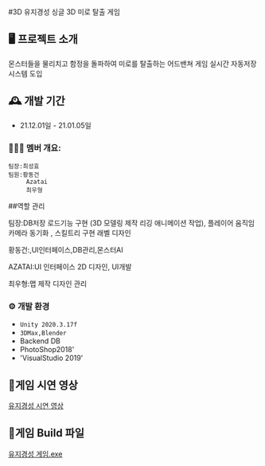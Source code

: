 <!Doctype html>
<html>
    
<head>    
#3D 유지경성
싱글 3D 미로 탈출 게임

## 🖥️ 프로젝트 소개
몬스터들을 물리치고 함정을 돌파하여 
미로를 탈출하는 어드밴쳐 게임 실시간 자동저장 시스템 도입

## 🕰️ 개발 기간
* 21.12.01일 - 21.01.05일

### 🧑‍🤝‍🧑 멤버 개요:
    팀장:최성효
    팀원:황동건
         Azatai
         최우형 
##역할 관리
<p>팀장:DB저장 로드기능 구현 (3D 모델링 제작 리깅 애니메이션 작업), 플레이어 움직임 카메라 동기화 , 스킬트리 구현 래벨 디자인</p>

<p>황동건:,UI인터페이스,DB관리,몬스터AI</p>

<p>AZATAI:UI 인터페이스 2D 디자인, UI개발</p>

<p>최우형:맵 제작 디자인 관리</p>

### ⚙️ 개발 환경
- `Unity 2020.3.17f`
- `3DMax,Blender`
-  Backend DB
-  PhotoShop2018'
- 'VisualStudio 2019'

## 📌게임 시연 영상
<a href="https://youtu.be/_zqKOrYrl3s"> 유지경성 시연 영상 </a>
## 📌게임 Build 파일
<a href="https://drive.google.com/file/d/1Zh8H1XexYPnsUpSSKMmyO5IYh6AaD5Vs/view?usp=sharing"> 유지경성 게임.exe </a>
</head>
</html>
